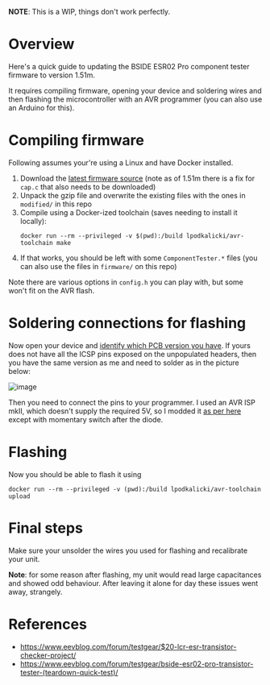 **NOTE**: This is a WIP, things don't work perfectly.

# Overview

Here's a quick guide to updating the BSIDE ESR02 Pro component tester firmware to version 1.51m.

It requires compiling firmware, opening your device and soldering wires and then flashing the microcontroller with an AVR programmer (you can also use an Arduino for this).

# Compiling firmware

Following assumes your're using a Linux and have Docker installed.

1. Download the [latest firmware source](https://github.com/madires/Transistortester-Warehouse/blob/master/Firmware/m-firmware) (note as of 1.51m there is a fix for `cap.c` that also needs to be downloaded)
1. Unpack the gzip file and overwrite the existing files with the ones in `modified/` in this repo
1. Compile using a Docker-ized toolchain (saves needing to install it locally):
    ```
    docker run --rm --privileged -v $(pwd):/build lpodkalicki/avr-toolchain make
    ```
1. If that works, you should be left with some `ComponentTester.*` files (you can also use the files in `firmware/` on this repo)

Note there are various options in `config.h` you can play with, but some won't fit on the AVR flash.

# Soldering connections for flashing

Now open your device and [identify which PCB version you have](https://www.eevblog.com/forum/testgear/bside-esr02-pro-transistor-tester-(teardown-quick-test)/msg2866314/#msg2866314). If yours does not have all the ICSP pins exposed on the unpopulated headers, then you have the same version as me and need to solder as in the picture below:

![image](https://github.com/roger-/bside-firmware/assets/1389709/1362924a-63dd-4134-a1b8-575cbbf48763)

Then you need to connect the pins to your programmer. I used an AVR ISP mkII, which doesn't supply the required 5V, so I modded it [as per here](https://forum.arduino.cc/t/add-power-to-an-atmel-avrisp-mkii/122925) except with momentary switch after the diode.

# Flashing

Now you should be able to flash it using

```
docker run --rm --privileged -v (pwd):/build lpodkalicki/avr-toolchain upload
```

# Final steps

Make sure your unsolder the wires you used for flashing and recalibrate your unit.

**Note**: for some reason after flashing, my unit would read large capacitances and showed odd behaviour. After leaving it alone for day these issues went away, strangely. 

# References
* https://www.eevblog.com/forum/testgear/$20-lcr-esr-transistor-checker-project/
* https://www.eevblog.com/forum/testgear/bside-esr02-pro-transistor-tester-(teardown-quick-test)/
